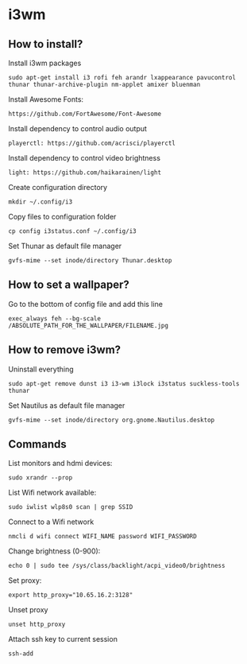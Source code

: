 # i3wm

## How to install?

Install i3wm packages
```
sudo apt-get install i3 rofi feh arandr lxappearance pavucontrol thunar thunar-archive-plugin nm-applet amixer bluenman
```

Install Awesome Fonts:
```
https://github.com/FortAwesome/Font-Awesome
```

Install dependency to control audio output
```
playerctl: https://github.com/acrisci/playerctl
```

Install dependency to control video brightness
```
light: https://github.com/haikarainen/light
```

Create configuration directory
```
mkdir ~/.config/i3
```

Copy files to configuration folder
```
cp config i3status.conf ~/.config/i3
```

Set Thunar as default file manager
```
gvfs-mime --set inode/directory Thunar.desktop
```

## How to set a wallpaper?

Go to the bottom of config file and add this line
```
exec_always feh --bg-scale /ABSOLUTE_PATH_FOR_THE_WALLPAPER/FILENAME.jpg
```

## How to remove i3wm?

Uninstall everything
```
sudo apt-get remove dunst i3 i3-wm i3lock i3status suckless-tools thunar
```

Set Nautilus as default file manager
```
gvfs-mime --set inode/directory org.gnome.Nautilus.desktop
```

## Commands

List monitors and hdmi devices:
```
sudo xrandr --prop
```

List Wifi network available:
```
sudo iwlist wlp8s0 scan | grep SSID
```

Connect to a Wifi network
```
nmcli d wifi connect WIFI_NAME password WIFI_PASSWORD
```

Change brightness (0-900):
```
echo 0 | sudo tee /sys/class/backlight/acpi_video0/brightness
```

Set proxy:
```
export http_proxy="10.65.16.2:3128"
```

Unset proxy
```
unset http_proxy
```

Attach ssh key to current session
```
ssh-add
```
